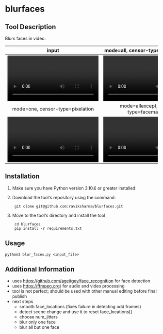 # blurfaces

## Tool Description

Blurs faces in video.

input | mode=all, censor-type=gaussianblur
:-: | :-:
<video src='https://user-images.githubusercontent.com/600723/212699288-73a89730-a92b-4136-a340-0e8739fc832d.mp4'/>|<video src='https://user-images.githubusercontent.com/600723/212761619-ddd63219-f4b1-4b7d-b890-1d66ae190fb0.mp4'/>
mode=one, censor-type=pixelation | mode=allexcept, censor-type=facemasking
<video src='https://user-images.githubusercontent.com/600723/221906178-4ba56e9e-b143-4f10-9da1-0e9aada87abe.mp4'/>|<video src='https://user-images.githubusercontent.com/600723/221908350-1d4a7f09-765d-45b0-8293-b1ed3be2a209.mp4'/>


## Installation
1. Make sure you have Python version 3.10.6 or greater installed

2. Download the tool's repository using the command:

        git clone git@github.com:raviksharma/blurfaces.git

3. Move to the tool's directory and install the tool

        cd blurfaces
        pip install -r requirements.txt

## Usage

`python3 blur_faces.py <input_file>`

## Additional Information

- uses https://github.com/ageitgey/face_recognition for face detection
- uses https://ffmpeg.org/ for audio and video processing
- tool is not perfect; should be used with other manual editing before final publish
- next steps
   - smooth face_locations (fixes failure in detecting odd frames)
   - detect scene change and use it to reset face_locations[]
   - choose num_jitters
   - blur only one face
   - blur all but one face
